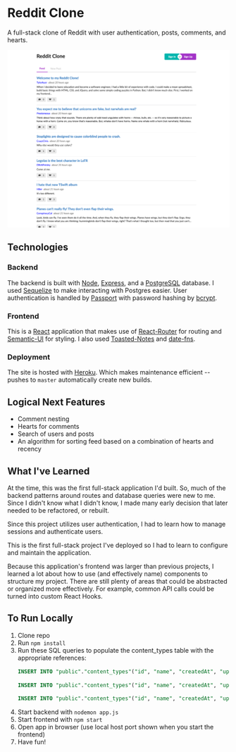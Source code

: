 # Reddit Clone

A full-stack clone of Reddit with user authentication, posts, comments, and hearts.

[![Screenshot of Reddit Clone](https://github.com/TylerAuer/reddit-clone-2/blob/master/snapshot.png)](https://reddit.tylerauer.com)

## Technologies

### Backend

The backend is built with [Node](https://nodejs.org/en/), [Express](https://expressjs.com/), and a [PostgreSQL](https://www.postgresql.org/) database. I used [Sequelize](https://sequelize.org/) to make interacting with Postgres easier. User authentication is handled by [Passport](http://www.passportjs.org/) with password hashing by [bcrypt](https://www.npmjs.com/package/bcrypt).

### Frontend

This is a [React](https://reactjs.org/) application that makes use of [React-Router](https://reactrouter.com/web/guides/quick-start) for routing and [Semantic-UI](https://react.semantic-ui.com/) for styling. I also used [Toasted-Notes](https://toasted-notes.netlify.app/) and [date-fns](https://www.npmjs.com/package/date-fns).

### Deployment

The site is hosted with [Heroku](https://www.heroku.com/home). Which makes maintenance efficient -- pushes to `master` automatically create new builds.

## Logical Next Features

- Comment nesting
- Hearts for comments
- Search of users and posts
- An algorithm for sorting feed based on a combination of hearts and recency

## What I've Learned

At the time, this was the first full-stack application I'd built. So, much of the backend patterns around routes and database queries were new to me. Since I didn't know what I didn't know, I made many early decision that later needed to be refactored, or rebuilt.

Since this project utilizes user authentication, I had to learn how to manage sessions and authenticate users.

This is the first full-stack project I've deployed so I had to learn to configure and maintain the application.

Because this application's frontend was larger than previous projects, I learned a lot about how to use (and effectively name) components to structure my project. There are still plenty of areas that could be abstracted or organized more effectively. For example, common API calls could be turned into custom React Hooks.

## To Run Locally

1. Clone repo
2. Run `npm install`
3. Run these SQL queries to populate the content_types table with the appropriate references:
    ```SQL
    INSERT INTO "public"."content_types"("id", "name", "createdAt", "updatedAt") VALUES(4, 'post', '2020-08-18 10:04:18.44343-07', '2020-08-18 10:04:18.44343-07') RETURNING "id", "name", "createdAt", "updatedAt";
    ```
    ```SQL
    INSERT INTO "public"."content_types"("id", "name", "createdAt", "updatedAt") VALUES(5, 'comment', '2020-08-18 10:04:18.44343-07', '2020-08-18 10:04:18.44343-07') RETURNING "id", "name", "createdAt", "updatedAt";`
    ```
    ```SQL
    INSERT INTO "public"."content_types"("id", "name", "createdAt", "updatedAt") VALUES(7, 'heart', '2020-08-18 10:04:18.44343-07', '2020-08-18 10:04:18.44343-07') RETURNING "id", "name", "createdAt", "updatedAt";
    ```
4. Start backend with `nodemon app.js`
5. Start frontend with `npm start`
6. Open app in browser (use local host port shown when you start the frontend)
7. Have fun!
